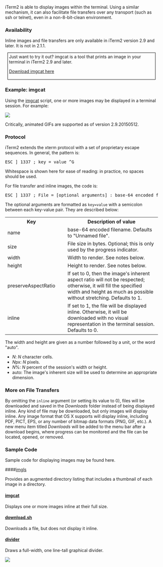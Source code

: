 iTerm2 is able to display images within the terminal. Using a similar mechanism, it can also facilitate file transfers over any transport (such as ssh or telnet), even in a non-8-bit-clean environment.

### Availability

Inline images and file transfers are only available in iTerm2 version 2.9 and later. It is not in 2.1.1.

<div style="border: 1px solid black; margin: 8px; padding: 4px">
Just want to try it out? imgcat is a tool that prints an image in your terminal in iTerm2 2.9 and later.

<a href="https://raw.github.com/gnachman/iTerm2/master/tests/imgcat">Download imgcat here</a>
</div>


### Example: imgcat

Using the <a href="https://raw.github.com/gnachman/iTerm2/master/tests/imgcat">imgcat</a> script, one or more images may be displayed in a terminal session. For example:

<img src="images/inline_image_sparky_demo.png">

Critically, animated GIFs are supported as of version 2.9.20150512.

### Protocol

iTerm2 extends the xterm protocol with a set of proprietary escape sequences. In general, the pattern is:

<pre>ESC ] 1337 ; key = value ^G</pre>

Whitespace is shown here for ease of reading: in practice, no spaces should be used.

For file transfer and inline images, the code is:

<pre>ESC ] 1337 ; File = [optional arguments] : base-64 encoded file contents ^G</pre>

The optional arguments are formatted as <code>key=value</code> with a semicolon between each key-value pair. They are described below:

<table>
<tr>
  <th>Key</th><td></td><th>Description of value</th>
</tr><tr>
  <td>name</td><td>&nbsp;&nbsp;</td><td>base-64 encoded filename. Defaults to "Unnamed file".</td>
</tr><tr>
<td>size</td><td>&nbsp;&nbsp;</td><td>File size in bytes. Optional; this is only used by the progress indicator.</td>
</tr><tr>
<td>width</td><td>&nbsp;&nbsp;</td><td>Width to render. See notes below.</td>
</tr><tr>
<td>height</td><td>&nbsp;&nbsp;</td><td>Height to render. See notes below.</td>
</tr><tr>
<td>preserveAspectRatio</td><td>&nbsp;&nbsp;</td><td>If set to 0, then the image's inherent aspect ratio will not be respected; otherwise, it will fill the specified width and height as much as possible without stretching. Defaults to 1.</td>
</tr><tr>
<td>inline</td><td>&nbsp;&nbsp;</td><td>If set to 1, the file will be displayed inline. Otherwise, it will be downloaded with no visual representation in the terminal session. Defaults to 0.</td>
</tr>
</table>

The width and height are given as a number followed by a unit, or the word "auto".

  * *N*: *N* character cells.</li>
  * *N*px: *N* pixels.</li>
  * *N*%: *N* percent of the session's width or height.</li>
  * auto: The image's inherent size will be used to determine an appropriate dimension.</li>

### More on File Transfers

By omitting the <code>inline</code> argument (or setting its value to 0), files will be downloaded and saved in the *Downloads* folder instead of being displayed inline. Any kind of file may be downloaded, but only images will display inline. Any image format that OS X supports will display inline, including PDF, PICT, EPS, or any number of bitmap data formats (PNG, GIF, etc.). A new menu item titled *Downloads* will be added to the menu bar after a download begins, where progress can be monitored and the file can be located, opened, or removed.

### Sample Code

Sample code for displaying images may be found here.

####<a href="https://raw.github.com/gnachman/iTerm2/master/tests/imgls">imgls</a>

Provides an augmented directory listing that includes a thumbnail of each image in a directory.

#### <a href="https://raw.github.com/gnachman/iTerm2/master/tests/imgcat">imgcat</a>

Displays one or more images inline at their full size.

#### <a href="https://raw.github.com/gnachman/iTerm2/master/tests/download.sh">download.sh</a>

Downloads a file, but does not display it inline.

#### <a href="https://raw.github.com/gnachman/iTerm2/master/tests/divider">divider</a>

Draws a full-width, one line-tall graphical divider.

<img src="images/inline_images_divider.png">

